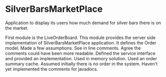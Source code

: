 # SilverBarsMarketPlace
Application to display its users how much demand for silver bars there is on the market.

First module is the LiveOrderBoard. 
	This module provides the server side implementation of SilverBarsMarketPlace application. 
	It defines the Order model. Made a few assumptions. See in line comments. Agree the comments could have been more readable.
	Defined the service interface and provided an implementation.
	Used in memory solution.
	Used an order summary cache. Assumed initially there is no order in the system.
	Haven't yet implemented the comments for javadocs.